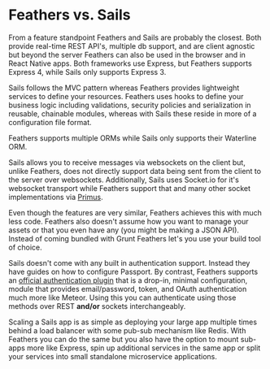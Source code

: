 # Feathers vs. Sails

From a feature standpoint Feathers and Sails are probably the closest. Both provide real-time REST API's, multiple db support, and are client agnostic but beyond the server Feathers can also be used in the browser and in React Native apps. Both frameworks use Express, but Feathers supports Express 4, while Sails only supports Express 3.

Sails follows the MVC pattern whereas Feathers provides lightweight services to define your resources. Feathers uses hooks to define your business logic including validations, security policies and serialization in reusable, chainable modules, whereas with Sails these reside in more of a configuration file format.

Feathers supports multiple ORMs while Sails only supports their Waterline ORM.

Sails allows you to receive messages via websockets on the client but, unlike Feathers, does not directly support data being sent from the client to the server over websockets. Additionally, Sails uses Socket.io for it's websocket transport while Feathers support that and many other socket implementations via [Primus](../../real-time/primus.md).

Even though the features are very similar, Feathers achieves this with much less code. Feathers also doesn't assume how you want to manage your assets or that you even have any (you might be making a JSON API). Instead of coming bundled with Grunt Feathers let's you use your build tool of choice.

Sails doesn't come with any built in authentication support. Instead they have guides on how to configure Passport. By contrast, Feathers supports an [official authentication plugin](https://github.com/feathersjs/feathers-authentication) that is a drop-in, minimal configuration, module that provides email/password, token, and OAuth authentication much more like Meteor. Using this you can authenticate using those methods over REST **and/or** sockets interchangeably.

Scaling a Sails app is as simple as deploying your large app multiple times behind a load balancer with some pub-sub mechanism like Redis. With Feathers you can do the same but you also have the option to mount sub-apps more like Express, spin up additional services in the same app or split your services into small standalone microservice applications.